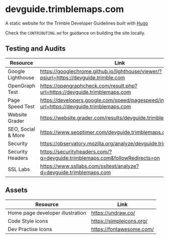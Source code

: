 # devguide.trimblemaps.com

A static website for the Trimble Developer Guidelines built with [Hugo](https://gohugo.io/)

Check the `CONTRIBUTING.md` for guidance on building the site locally.

## Testing and Audits

| Resource           | Link                                                                                         |
| ------------------ | -------------------------------------------------------------------------------------------- |
| Google Lighthouse  | https://googlechrome.github.io/lighthouse/viewer/?psiurl=https://devguide.trimble.com        |
| OpenGraph Test     | https://opengraphcheck.com/result.php?url=https://devguide.trimblemaps.com                   |
| Page Speed Test    | https://developers.google.com/speed/pagespeed/insights/?url=https://devguide.trimblemaps.com |
| Website Grader     | https://website.grader.com/results/devguide.trimblemaps.com                                  |
| SEO, Social & More | https://www.seoptimer.com/devguide.trimblemaps.com                                           |
| Security           | https://observatory.mozilla.org/analyze/devguide.trimblemaps.com                             |
| Security Headers   | https://securityheaders.com/?q=devguide.trimblemaps.com&followRedirects=on                   |
| SSL Labs           | https://www.ssllabs.com/ssltest/analyze?d=devguide.trimblemaps.com                           |

## Assets

| Resource                         | Link                     |
| -------------------------------- | ------------------------ |
| Home page developer illustration | https://undraw.co/       |
| Code Style icons                 | https://simpleicons.org/ |
| Dev Practise Icons               | https://fontawesome.com/ |
